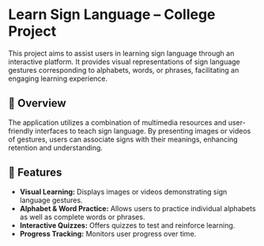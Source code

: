 # Learn Sign Language – College Project

This project aims to assist users in learning sign language through an interactive platform. It provides visual representations of sign language gestures corresponding to alphabets, words, or phrases, facilitating an engaging learning experience.

## 🧠 Overview

The application utilizes a combination of multimedia resources and user-friendly interfaces to teach sign language. By presenting images or videos of gestures, users can associate signs with their meanings, enhancing retention and understanding.

## 🔧 Features

- **Visual Learning:** Displays images or videos demonstrating sign language gestures.
- **Alphabet & Word Practice:** Allows users to practice individual alphabets as well as complete words or phrases.
- **Interactive Quizzes:** Offers quizzes to test and reinforce learning.
- **Progress Tracking:** Monitors user progress over time.


 



